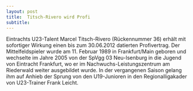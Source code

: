 ```yaml
---
layout: post
title:  Titsch-Rivero wird Profi
subtitle:  
---
```


Eintrachts U23-Talent Marcel Titsch-Rivero (Rückennummer 36) erhält mit sofortiger Wirkung einen bis zum 30.06.2012 datierten Profivertrag. Der Mittelfeldspieler wurde am 11. Februar 1989 in Frankfurt/Main geboren und wechselte im Jahre 2005 von der SpVgg 03 Neu-Isenburg in die Jugend von Eintracht Frankfurt, wo er im Nachwuchs-Leistungszentrum am Riederwald weiter ausgebildet wurde. In der vergangenen Saison gelang ihm auf Anhieb der Sprung von den U19-Junioren in den Regionalligakader von U23-Trainer Frank Leicht.


